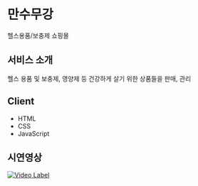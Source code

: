 # 만수무강

헬스용품/보충제 쇼핑몰

## 서비스 소개

헬스 용품 및 보충제, 영양제 등 건강하게 살기 위한 상품들을 판매, 관리

## Client
- HTML
- CSS
- JavaScript

## 시연영상

[![Video Label](http://img.youtube.com/vi/kTpvXVI0JGg/0.jpg)](https://youtu.be/kTpvXVI0JGg)

